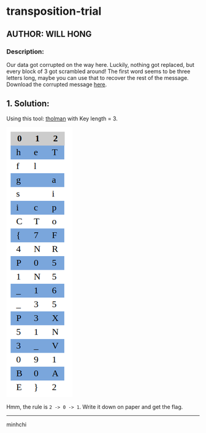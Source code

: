 # transposition-trial
## AUTHOR: WILL HONG

### Description:
Our data got corrupted on the way here. Luckily, nothing got replaced, but every block of 3 got scrambled around! The first word seems to be three letters long, maybe you can use that to recover the rest of the message.
Download the corrupted message [here](https://artifacts.picoctf.net/c/192/message.txt).

## 1. Solution:

Using this tool: [tholman](https://tholman.com/other/transposition/) with Key length = 3.

![Alt text](../images/transposition-trial.PNG)

Hmm, the rule is ```2 -> 0 -> 1```. Write it down on paper and get the flag.

---

minhchi
